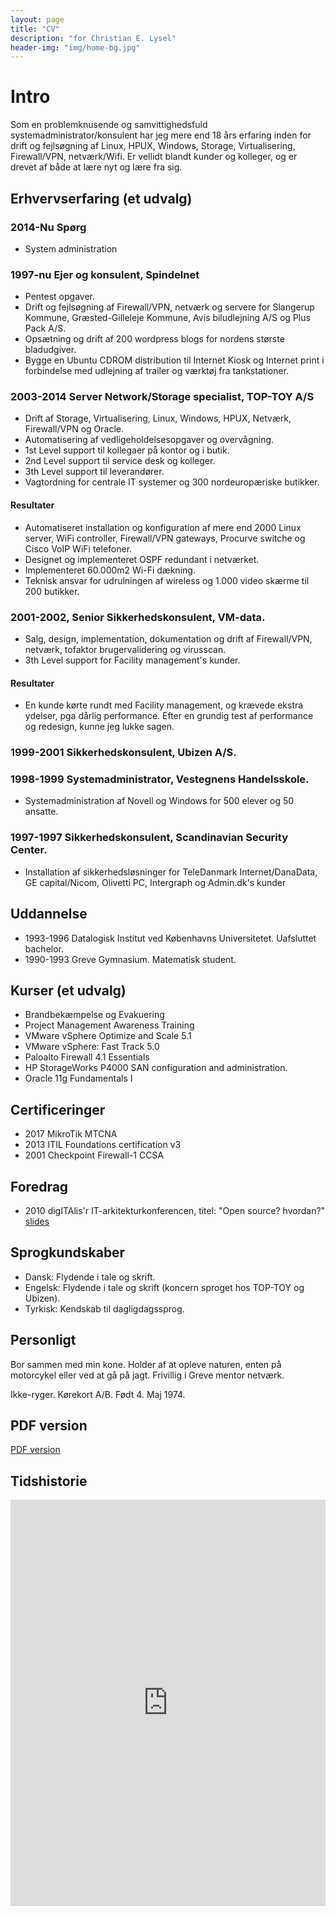```yaml
---
layout: page
title: "CV"
description: "for Christian E. Lysel"
header-img: "img/home-bg.jpg"
---
```

# Intro
Som en problemknusende og samvittighedsfuld systemadministrator/konsulent har jeg mere end 18 års erfaring inden for drift og fejlsøgning af Linux, HPUX, Windows, Storage, Virtualisering, Firewall/VPN, netværk/Wifi. Er vellidt blandt kunder og kolleger, og er drevet af både at lære nyt og lære fra sig.

## Erhvervserfaring (et udvalg)

### 2014-Nu Spørg
  * System administration

### 1997-nu Ejer og konsulent, Spindelnet
  * Pentest opgaver.
  * Drift og fejlsøgning af Firewall/VPN, netværk og servere for Slangerup Kommune, Græsted-Gilleleje Kommune, Avis biludlejning A/S og Plus Pack A/S.
  * Opsætning og drift af 200 wordpress blogs for nordens største bladudgiver.
  * Bygge en Ubuntu CDROM distribution til Internet Kiosk og Internet print i forbindelse med udlejning af trailer og værktøj fra tankstationer.

### 2003-2014 Server Network/Storage specialist, TOP-TOY A/S
  * Drift af Storage, Virtualisering, Linux, Windows, HPUX, Netværk, Firewall/VPN og Oracle.
  * Automatisering af vedligeholdelsesopgaver og overvågning.
  * 1st Level support til kollegaer på kontor og i butik.
  * 2nd Level support til service desk og kolleger.
  * 3th Level support til leverandører.
  * Vagtordning for centrale IT systemer og 300 nordeuropæriske butikker.

#### Resultater
  * Automatiseret installation og konfiguration af mere end 2000 Linux server, WiFi controller, Firewall/VPN gateways,   Procurve switche og Cisco VoIP WiFi telefoner.
  * Designet og implementeret OSPF redundant i netværket.
  * Implementeret 60.000m2 Wi-Fi dækning.
  * Teknisk ansvar for udrulningen af wireless og 1.000 video skærme til 200 butikker.

### 2001-2002, Senior Sikkerhedskonsulent, VM-data.
  * Salg, design, implementation, dokumentation og drift af Firewall/VPN, netværk, tofaktor brugervalidering og virusscan.
  * 3th Level support for Facility management's kunder.

#### Resultater
  * En kunde kørte rundt med Facility management, og krævede ekstra ydelser, pga dårlig performance. Efter en grundig test af performance og redesign, kunne jeg lukke sagen.

### 1999-2001 Sikkerhedskonsulent, Ubizen A/S. 

### 1998-1999 Systemadministrator, Vestegnens Handelsskole.
  * Systemadministration af Novell og Windows for 500 elever og 50 ansatte.

### 1997-1997 Sikkerhedskonsulent, Scandinavian Security Center.
  * Installation af sikkerhedsløsninger for TeleDanmark Internet/DanaData, GE capital/Nicom, Olivetti PC, Intergraph og Admin.dk's kunder
 
## Uddannelse

  * 1993-1996 Datalogisk Institut ved Københavns Universitetet. Uafsluttet bachelor.
  * 1990-1993 Greve Gymnasium. Matematisk student.

## Kurser (et udvalg)

  * Brandbekæmpelse og Evakuering
  * Project Management Awareness Training
  * VMware vSphere Optimize and Scale 5.1
  * VMware vSphere: Fast Track 5.0
  * Paloalto Firewall 4.1 Essentials
  * HP StorageWorks P4000 SAN configuration and administration.
  * Oracle 11g Fundamentals I
 
## Certificeringer

  * 2017 MikroTik MTCNA
  * 2013 ITIL Foundations certification v3
  * 2001 Checkpoint Firewall-1 CCSA
 
## Foredrag

  * 2010 digITAlis'r IT-arkitekturkonferencen, titel: "Open source? hvordan?" [slides](/foredrag.pdf)
 
## Sprogkundskaber

  * Dansk: Flydende i tale og skrift.
  * Engelsk: Flydende i tale og skrift (koncern sproget hos TOP-TOY og Ubizen).
  * Tyrkisk: Kendskab til dagligdagssprog.
 
## Personligt

Bor sammen med min kone. Holder af at opleve naturen, enten på motorcykel eller ved at gå på jagt.
Frivillig i Greve mentor netværk.

Ikke-ryger. Kørekort A/B. Født 4. Maj 1974.

## PDF version

[PDF version](https://drive.google.com/file/d/0B0TUONfhnX--al9iYkpHWHJyeGc/edit?usp=sharing)

## Tidshistorie

<iframe src='https://cdn.knightlab.com/libs/timeline/latest/embed/index.html?source=0AkTUONfhnX--dDQ2WDByckpHOEplcVp4VGNEOWR3NFE&font=Bevan-PotanoSans&maptype=toner&lang=en&hash_bookmark=true&height=650' width='100%' height='650' frameborder='0'></iframe>

